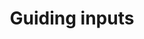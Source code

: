 ---
layout: topic
title: Guiding inputs
permalink: /design/topics/guiding-input
sort: Miscellaneous_Guiding inputs
topic_id: guiding-input
topic_category: Miscellaneous
topic_name: Guiding inputs
topic_description: How to help consumers or end user to input relevant data
guidelines:
  - guideline_id: redhat-thoughts-on-restful-api-design
    guideline_title: Thoughts on RESTful API Design
    guideline_type: website
    guideline_url: 'http://restful-api-design.readthedocs.io/en/latest/'
    guideline_company: Red Hat
    guideline_companyLogoUrl: /media/logos/redhat.png
    guideline_companyUrl: 'https://www.redhat.com/'
    guideline_authors:
      - name: Geert Jansen
        twitter: 1geertj
    guideline_date: 2012-11-15T00:00:00.000Z
    guideline_reviewDate: 2016-08-18T00:00:00.000Z
    guideline__links:
      self:
        href: /design/guidelines/redhat-thoughts-on-restful-api-design
      guidelineTopics:
        href: /design/guidelines/redhat-thoughts-on-restful-api-design/topics
    references:
      - name: Forms
        quote: '... without referring to external documentation, an API user does not know what data to provide to operations that take input.'
        url: 'http://restful-api-design.readthedocs.io/en/latest/forms.html'
---